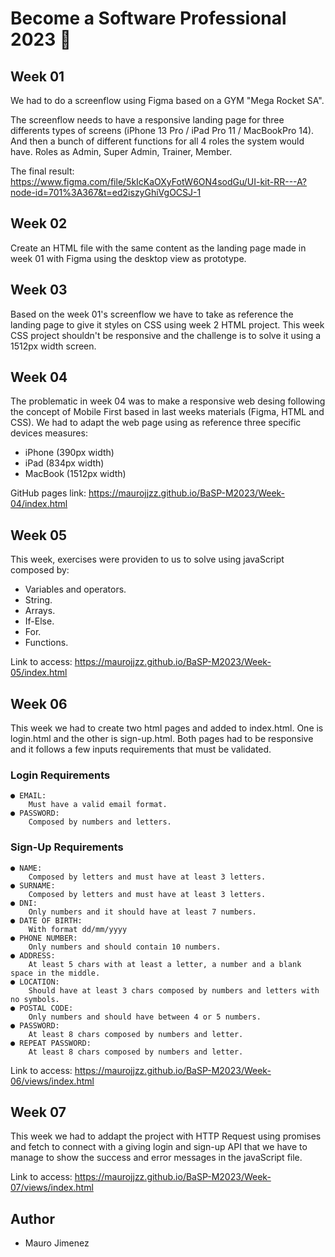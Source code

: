 #  Become a Software Professional 2023 🚀

## Week 01
We had to do a screenflow using Figma based on a GYM "Mega Rocket SA". 

The screenflow needs to have a responsive landing page for three differents types of screens (iPhone 13 Pro / iPad Pro 11 / MacBookPro 14). And then a bunch of different functions for all 4 roles the system would have. Roles as Admin, Super Admin, Trainer, Member.

The final result: https://www.figma.com/file/5kIcKaOXyFotW6ON4sodGu/UI-kit-RR---A?node-id=701%3A367&t=ed2iszyGhiVgOCSJ-1



## Week 02
Create an HTML file with the same content as the landing page made in week 01 with Figma using the desktop view as prototype.

## Week 03
Based on the week 01's screenflow we have to take as reference the landing page to give it styles on CSS using week 2 HTML project. This week CSS project shouldn't be responsive and the challenge is to solve it using a 1512px width screen.

## Week 04 
The problematic in week 04 was to make a responsive web desing following the concept of Mobile First  based in last weeks materials (Figma, HTML and CSS). We had to adapt the web page using as reference three specific devices measures:
- iPhone (390px width) 
- iPad (834px width)
- MacBook (1512px width)

GitHub pages link: 
https://maurojjzz.github.io/BaSP-M2023/Week-04/index.html

## Week 05
This week, exercises were providen to us to solve using javaScript composed by:
- Variables and operators.
- String.
- Arrays.
- If-Else.
- For.
- Functions.

Link to access: https://maurojjzz.github.io/BaSP-M2023/Week-05/index.html

## Week 06
This week we had to create two html pages and added to index.html. One is login.html and the other is sign-up.html. Both pages had to be responsive and it follows a few inputs requirements that must be validated.
### Login Requirements
    ● EMAIL:
        Must have a valid email format.
    ● PASSWORD:
        Composed by numbers and letters.

### Sign-Up Requirements
    ● NAME:
        Composed by letters and must have at least 3 letters.
    ● SURNAME:
        Composed by letters and must have at least 3 letters.
    ● DNI:
        Only numbers and it should have at least 7 numbers.
    ● DATE OF BIRTH:
        With format dd/mm/yyyy
    ● PHONE NUMBER:
        Only numbers and should contain 10 numbers.
    ● ADDRESS:
        At least 5 chars with at least a letter, a number and a blank space in the middle.
    ● LOCATION:
        Should have at least 3 chars composed by numbers and letters with no symbols.
    ● POSTAL CODE:
        Only numbers and should have between 4 or 5 numbers.
    ● PASSWORD:
        At least 8 chars composed by numbers and letter.
    ● REPEAT PASSWORD:
        At least 8 chars composed by numbers and letter.

Link to access: https://maurojjzz.github.io/BaSP-M2023/Week-06/views/index.html

## Week 07

This week we had to addapt the project with HTTP Request using promises and fetch to connect with a giving login and sign-up API that we have to manage to show the success and error messages in the javaScript file.

Link to access: https://maurojjzz.github.io/BaSP-M2023/Week-07/views/index.html   
 
## Author
- Mauro Jimenez